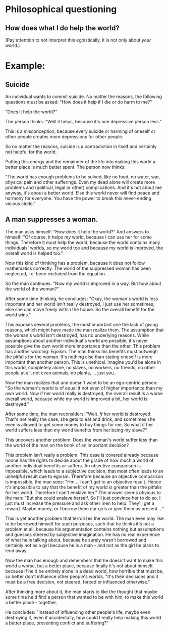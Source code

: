 Philosophical questioning
===

How does what I do help the world?
---
(Pay attention to not interpret this egoistically, it is not only about *your* world.)


Example:
===

Suicide
---
An individual wants to commit suicide. No matter the reasons, the following questions must be asked:
"How does it help if I die or do harm to me?"

"Does it help the world?"

The person thinks:
"Well it helps, because it's one depressive person less."

This is a misconception, because every suicide or harming of oneself or other people creates more depressions for other people.

So no matter the reasons, suicide is a contradiction in itself and certainly not helpful for the world.

Putting this energy and the remainder of the life into making this world a better place is much better spent.
The person now thinks:

"The world has enough problems to be solved, like no food, no water, war, physical pain and other sufferings. Even my dead alone will create more problems and (political, legal or other) complications. And it's not about me anyway, it's about a better world. Else this world never will find peace and harmony for everyone. You have the power to break this never-ending vicious circle."



A man suppresses a woman.
---

The man asks himself:
"How does it help the world?"
And answers to himself:
"Of course, it helps *my* world, because I can use her for some things. Therefore it must help the world, because the world contains many individuals' worlds, so my world too and because my world is improved, the overall world is helped too."

Now this kind of thinking has a problem, because it does not follow mathematics correctly. The world of the suppressed woman has been neglected, i.e. been excluded from the equation.

So the man continues:
"Now my world is improved in a way. But how about the world of the woman?"

After some time thinking, he concludes:
"Okay, the woman's world is less important and her world isn't really destroyed, I just use her sometimes, else she can move freely within the house. So the overall benefit for the world wins."


This exposes several problems, the most important one the lack of giving reasons, which might have made the man realize them.
The assumption that the woman's world isn't destroyed, has no underlying reasons. While assumptions about another individual's world are possible, it's never possible give the own world more importance than the other.
This problem has another wording: Egoism.
The man thinks his benefits must outweigh the pitfalls for the woman. It's nothing else than stating oneself is more important than another person. This is unethical. Imagine you'd be alone in this world, completely alone, no slaves, no workers, no friends, no other people at all, not even animals, no plants, ... just you.

Now the man realizes that and doesn't want to be an ego-centric person:
"So the woman's world is of equal if not even of higher importance than my own world. Now if her world really is destroyed, the overall result is a worse overall world, because while my world is improved a bit, her world is destroyed."

After some time, the man reconsiders:
"Wait. *If* her world is destroyed. That's not really the case, she gets to eat and drink, and sometimes she even is allowed to get some money to buy things for me. So what if her world suffers less than my world benefits from her being my slave?"

This uncovers another problem.
Does the woman's world suffer less than the world of the man on the brink of an important decision?

This problem isn't really a problem. This case is covered already because noone has the rights to decide about the grade of how much a world of another individual benefits or suffers. An objective comparison is impossible, which leads to a subjective decision, that most often leads to an unhelpful result due to egoism.
Therefore because an objective comparison is impossible, the man sees:
"Hm... I can't get to an objective result. Hence it's impossible to say that the benefit of my world is greater than the pitfalls for her world. Therefore I can't enslave her."
The answer seems obvious to the man:
"But she could enslave herself. So I'll just convince her to do so. I just must increase the pressure and ask other men to help. They'll get a reward. Maybe money, or I borrow them our girls or give them as present ..."

This is yet another problem that terrorizes the world.
The man even may like to be borrowed himself for such purposes, such that he thinks it's not a problem at all, because his argumentation contains nothing but assumptions and guesses steered by subjective imagination. He has no real experience of what he is talking about, because he surely wasn't borrowed and certainly not as a girl because he is a man - and not as the girl he plans to lend away.

Now the man has enough and remembers that he doesn't want to make this world a worse, but a better place, because finally it's not about himself, becaues if he'd be entirely alone in a dead world, how horrible that must be, so better don't influence other people's worlds.
"It's their decisions and it must be a free decision, not steered, forced or influenced otherwise."

After thinking more about it, the man starts to like the thought that maybe some time he'd find a person that wanted to be with him,  to make this world a better place - together.

He concludes:
"Instead of influencing other people's life, maybe even destroying it, even if accidentally, how could I really help making this world a better place, preventing conflict and suffering?"






